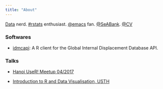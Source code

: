 ```yaml
---
title: "About"
---
```



[Data](https://www.linkedin.com/in/anchuvan/) nerd.
[#rstats](https://twitter.com/search?vertical=default&q=%23rstats&src=typd) enthusiast.
[@emacs](https://twitter.com/emacs) fan.
[@SeABank](https://seabank.com.vn/).
[@CV](https://www.dropbox.com/s/ob4arhubc8ob941/%5BCV%5D%20Chu%20Van%20An.pdf?dl=0)


### Softwares

* [idmcapi](https://github.com/chuvanan/idmcapi): A R client for the Global
  Internal Displacement Database API.

### Talks

* [Hanoi UseR! Meetup 04/2017](https://speakerdeck.com/chuvanan/intro-vis)

* [Introduction to R and Data Visualisation, USTH](https://usth.edu.vn/en/news/events/training-on-introduction-to-r-and-data-visualisation-5115.html)
